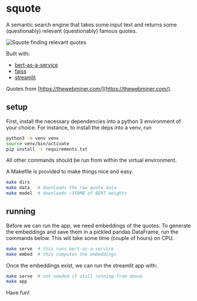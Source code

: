 # squote

A semantic search engine that takes some input text and returns some (questionably) relevant (questionably) famous quotes.

![Squote finding relevant quotes](https://user-images.githubusercontent.com/6513950/67687144-bee79b80-f98f-11e9-975f-76c71207f7a0.gif)

Built with:
- [bert-as-a-service](https://github.com/hanxiao/bert-as-service)
- [faiss](https://github.com/facebookresearch/faiss)
- [streamlit](https://github.com/streamlit/streamlit)

Quotes from [https://thewebminer.com/](https://thewebminer.com/).

## setup

First, install the necessary dependencies into a python 3 environment of your choice.
For instance, to install the deps into a venv, run

```bash
python3 -m venv venv
source venv/bin/activate
pip install -r requirements.txt
```

All other commands should be run from within the virtual environment.

A Makefile is provided to make things nice and easy.

```bash
make dirs
make data   # downloads the raw quote data
make model  # downloads ~350MB of BERT weights
```

## running

Before we can run the app, we need embeddings of the quotes.
To generate the embeddings and save them in a pickled pandas DataFrame, run the commands below.
This will take some time (couple of hours) on CPU.

```bash
make serve  # this runs bert-as-a-service
make embed  # this computes the embeddings
```

Once the embeddings exist, we can run the streamlit app with:

```bash
make serve  # not needed if still running from above
make app
```

Have fun!
